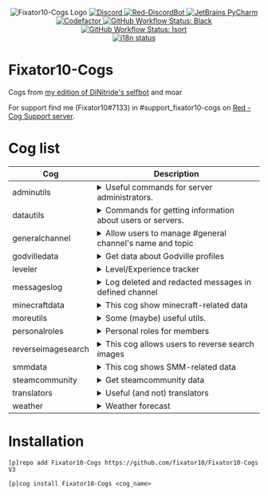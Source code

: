 <p align="center">
    <img alt="Fixator10-Cogs Logo" src="https://Moeka.is-a-good-waifu.com/u2P2sMM.png">
    <a href="https://fixator10.ru/discord">
        <img alt="Discord" src="https://img.shields.io/discord/221158719025709056.svg?style=for-the-badge&logo=discord">
    </a>
    <a href="https://github.com/Cog-Creators/Red-DiscordBot">
        <img alt="Red-DiscordBot" src="https://img.shields.io/badge/Red-DiscordBot-red.svg?style=for-the-badge">
    </a>
    <a href="https://jb.gg/OpenSource">
        <img alt="JetBrains PyCharm" src="https://img.shields.io/badge/JetBrains-PyCharm-18d68c.svg?style=for-the-badge">
    </a>
    <a href="https://www.codefactor.io/repository/github/fixator10/fixator10-cogs">
        <img alt="Codefactor" src="https://www.codefactor.io/repository/github/fixator10/fixator10-cogs/badge?style=for-the-badge">
    </a>
    <a href="https://github.com/ambv/black">
        <img alt="GitHub Workflow Status: Black" 
        src="https://img.shields.io/github/workflow/status/fixator10/Fixator10-Cogs/black/V3?label=Black&style=for-the-badge&labelColor=000">
    </a>
    <a href="https://github.com/timothycrosley/isort">
        <img alt="GitHub Workflow Status: Isort" 
        src="https://img.shields.io/github/workflow/status/fixator10/Fixator10-Cogs/isort/V3?label=Isort&style=for-the-badge&labelColor=ef8336">
    </a>
    <br>
    <a href="https://i18n.fixator10.ru/project/fixator10-cogs">
        <img alt="i18n status" src="https://badges.crowdin.net/fixator10-cogs/localized.svg">
    </a>
</p>

# Fixator10-Cogs
Cogs from [my edition of DiNitride's selfbot](https://github.com/fixator10/Discord-Self-Bot) and moar

For support find me (Fixator10#7133) in #support_fixator10-cogs on [Red - Cog Support server](https://discord.gg/GET4DVk).

# Cog list
| Cog                | Description                                                                                                                                                                                                                  |
|--------------------|------------------------------------------------------------------------------------------------------------------------------------------------------------------------------------------------------------------------------|
| adminutils         | <details><summary>Useful commands for server administrators.</summary>Useful commands for server administrators.</details>                                                                                                   |
| datautils          | <details><summary>Commands for getting information about users or servers.</summary>Commands for getting information about users or servers.</details>                                                                       |
| generalchannel     | <details><summary>Allow users to manage #general channel's name and topic</summary>Allow users to manage #general channel's name and topic</details>                                                                         |
| godvilledata       | <details><summary>Get data about Godville profiles</summary>Get data about godville.net (russian) and godvillegame.com profiles</details>                                                                                    |
| leveler            | <details><summary>Level/Experience tracker</summary>Level/Experience tracker<br>Increase activity (or not) on your server with chat exp!</details>                                                                           |
| messageslog        | <details><summary>Log deleted and redacted messages in defined channel</summary>Log deleted and redacted messages in defined channel</details>                                                                               |
| minecraftdata      | <details><summary>This cog show minecraft-related data</summary>This cog show minecraft-related data<br>Including:<br>  Player's nicks history<br>  Get skin by nickname<br>  Get status of minecraft data-servers</details> |
| moreutils          | <details><summary>Some (maybe) useful utils.</summary>Some (maybe) useful utils.</details>                                                                                                                                   |
| personalroles      | <details><summary>Personal roles for members</summary>Personal roles for members</details>                                                                                                                                   |
| reverseimagesearch | <details><summary>This cog allows users to reverse search images</summary>This cog allows users to reverse search images</details>                                                                                           |
| smmdata            | <details><summary>This cog shows SMM-related data</summary>This cog shows Super Mario Maker-related data. You can check levels and level designers</details>                                                                 |
| steamcommunity     | <details><summary>Get steamcommunity data</summary>Get steamcommunity data for steam users</details>                                                                                                                         |
| translators        | <details><summary>Useful (and not) translators</summary>Useful (and not) translators</details>                                                                                                                               |
| weather            | <details><summary>Weather forecast</summary>Weather forecast</details>                                                                                                                                                       |

# Installation
`[p]repo add Fixator10-Cogs https://github.com/fixator10/Fixator10-Cogs V3`

`[p]cog install Fixator10-Cogs <cog_name>`
